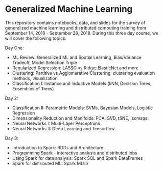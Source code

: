 # Generalized Machine Learning

This repository contains notebooks, data, and slides for the survey of generalized machine learning and distributed computing training from September 14, 2018 - September 28, 2018. During this three day course, we will cover the following topics:

Day One:

- ML Review: Generalized ML and Spatial Learning, Bias/Variance Tradeoff, Model Selection Triple
- Regularized Regression: LASSO vs Ridge; ElasticNet and more
- Clustering: Partitive vs Agglomerative Clustering; clustering evaluation methods, visualization
- Classification I: Instance and Inductive Models (kNN, Decision Trees, Ensembles of Trees)

Day 2:

- Classification II: Parametric Models: SVMs, Bayesian Models, Logistic Regression
- Dimensionality Reduction and Manifolds: PCA, SVD, tSNE, Isomaps
- Neural Networks I: Multi-Layer Perceptrons
- Neural Networks II: Deep Learning and Tensorflow

Day 3:

- Introduction to Spark: RDDs and Architecture  
- Programming Spark - interactive analysis and distributed jobs
- Using Spark for data analysis: Spark SQL and Spark DataFrames
- Spark for distributed ML: Spark MLlib 
